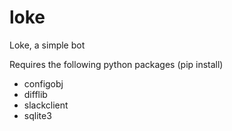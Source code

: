 # loke
Loke, a simple bot

Requires the following python packages (pip install)
- configobj
- difflib
- slackclient
- sqlite3
